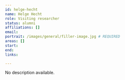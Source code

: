 ```yaml
---
id: helge-hecht
name: Helge Hecht
role: Visiting researcher
status: alumni
affiliations: []
email:
portrait: /images/general/filler-image.jpg # REQUIRED
areas: []
start:
end:
links:

---
```


No description available.